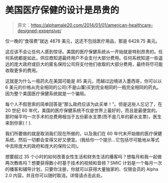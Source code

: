 # 美国医疗保健的设计是昂贵的

> 原文：<https://alphamale20.com/2014/01/01/american-healthcare-designed-expensive/>

仅一晚的“食宿费”就达 4878 美元，这还不包括医疗用品，那是 6428.75 美元。

这应该不会让任何人感到惊讶。美国的医疗保健系统从一开始就是特别昂贵的。任何系统都是如此，供应商知道最终用户不会支付大部分费用。任何系统知道一些遥远的庞大政府或巨大的匿名保险公司将支付他们收取的大部分费用，最终将尽可能收取更多的费用。

这就是为什么一瓶药丸在美国可能是 85 美元，而越过边境进入墨西哥，你可以以 6 美元的价格从完全相同的公司(不是山寨)买到完全相同的一瓶完全相同的药丸。因为整个美国医疗保健系统就是一个骗局。

每个人不假思索的简单回答是“那么政府应该为此买单！”。但是这些人忘记了，在 20 世纪 60 年代，美国的医疗保健系统不仅是世界上最好的，而且是最便宜的。那时候平均一次手术的总费用相当于五份薪水支票(而不是几年的薪水支票)，医生来到你家(！).

我们所要做的就是取消我们现在所做的，以及我们在 60 年代末开始做的医疗保健系统，然后一切都会变得又好又便宜。(我给你一个提示...它包括尽可能地从等式中去除庞大的政府和庞大的保险公司)。

想要超过 35 个小时的如何改善女性生活和财务生活的播客吗？想每月和我一起做两次教练吗？想要获得数小时基于技术的视频和音频？SMIC 计划是一个每月一次的播客和辅导计划，只要你注册，你就可以获得大量独家的、仅限会员的 Alpha 2.0 内容，并且你可以随时取消。详情请点击此处。